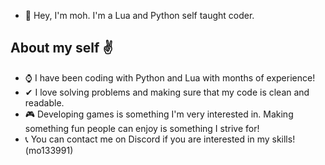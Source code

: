 - 👋 Hey, I'm moh. I'm a Lua and Python self taught coder.

## About my self ✌
- ⌚ I have been coding with Python and Lua with months of experience!
- ✔ I love solving problems and making sure that my code is clean and readable.
- 🎮 Developing games is something I'm very interested in. Making something fun people can enjoy is something I strive for!
- 📞 You can contact me on Discord if you are interested in my skills! (mo133991)


